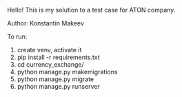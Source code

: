 Hello! This is my solution to a test case for ATON company.

Author: Konstantin Makeev

To run:
1) create venv, activate it
2) pip install -r requirements.txt
3) cd currency_exchange/
4) python manage.py makemigrations
5) python manage.py migrate
6) python manage.py runserver 
